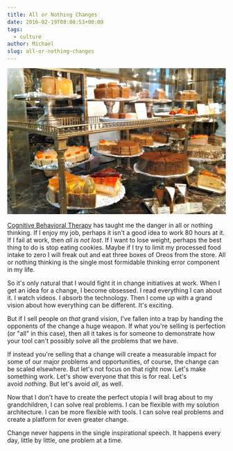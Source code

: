 ```yaml
---
title: All or Nothing Changes
date: 2016-02-19T08:00:53+00:00
tags:
  - culture
author: Michael
slug: all-or-nothing-changes
---
```

<div class="full-width">
  <img src="/images/feature-all-or-nothing-changes.jpg" alt="All or Nothing Changes" />
</div>

[Cognitive Behavioral Therapy](http://www.amazon.com/Feeling-Good-New-Mood-Therapy-ebook/dp/B009UW5X4C/ref=sr_1_1?s=books&ie=UTF8&qid=1452553054&sr=1-1&keywords=feeling+good) has taught me the danger in all or nothing thinking. If I enjoy my job, perhaps it isn't a good idea to work 80 hours at it. If I fail at work, then _all is not lost_. If I want to lose weight, perhaps the best thing to do is stop eating cookies. Maybe if I try to limit my processed food intake to zero I will freak out and eat three boxes of Oreos from the store. All or nothing thinking is the single most formidable thinking error component in my life.

So it's only natural that I would fight it in change initiatives at work. When I get an idea for a change, I become obsessed. I read everything I can about it. I watch videos. I absorb the technology. Then I come up with a grand vision about how everything can be different. It's exciting.

But if I sell people on _that_ grand vision, I've fallen into a trap by handing the opponents of the change a huge weapon. If what you're selling is perfection (or "all" in this case), then all it takes is for someone to demonstrate how your tool can't possibly solve all the problems that we have.

If instead you're selling that a change will create a measurable impact for some of our major problems and opportunities, of course, the change can be scaled elsewhere. But let's not focus on that right now. Let's make something work. Let's show everyone that this is for real. Let's avoid _nothing_. But let's avoid _all_, as well.

Now that I don't have to create the perfect utopia I will brag about to my grandchildren, I can solve real problems. I can be flexible with my solution architecture. I can be more flexible with tools. I can solve real problems and create a platform for even greater change.

Change never happens in the single inspirational speech. It happens every day, little by little, one problem at a time.